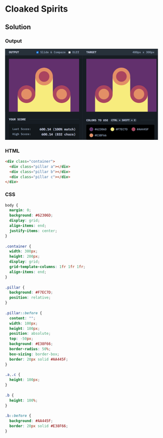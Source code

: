 # Cloaked Spirits

## Solution
### Output
![output screenshot](./../screenshot/01-10.png)
### HTML
```html
<div class="container">
  <div class="pillar a"></div>
  <div class="pillar b"></div>
  <div class="pillar c"></div>
</div>
```

### CSS
```css
body {
  margin: 0;
  background: #62306D;
  display: grid;
  align-items: end;
  justify-items: center;
}

.container {
  width: 300px;
  height: 200px;
  display: grid;
  grid-template-columns: 1fr 1fr 1fr;
  align-items: end;
}

.pillar {
  background: #F7EC7D;
  position: relative;
}

.pillar::before {
  content: "";
  width: 100px;
  height: 100px;
  position: absolute;
  top: -50px;
  background: #E38F66;
  border-radius: 50%;
  box-sizing: border-box;
  border: 20px solid #AA445F;
}

.a,.c {
  height: 100px;
}

.b {
  height: 100%;
}

.b::before {
  background: #AA445F;
  border: 20px solid #E38F66;
}
```

